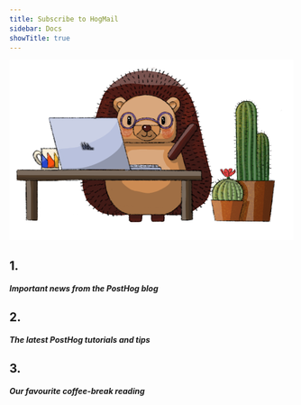 ```yaml
---
title: Subscribe to HogMail
sidebar: Docs
showTitle: true
---
```


![PostHog Newsletter](images/docs/newsletter/hogmail.png)

<NewsletterForm
compact
/>

<Section
    divider={false}
    title="A newsletter about making better products"
    size="full"
    cols={3}
>
    <div class="center">
        <h1>1.</h1>
        <h5>Important news from the PostHog blog</h5>
    </div>
    <div class="center">
        <h1>2.</h1>
        <h5>The latest PostHog tutorials and tips</h5>
    </div>
    <div class="center">
        <h1>3.</h1>
        <h5>Our favourite coffee-break reading</h5>
    </div>
</Section>
